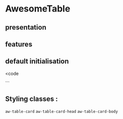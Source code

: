 # AwesomeTable

## presentation



## features

## default initialisation


<code
  <AwesomeTable  :title="title" :columns="tableColumns" :rows="dataSource" :tableNeedsRefresh="needsRefresh" :options="tableOptions">
  <template slot="table-actions"></template>
  <template slot="table-top-actions"></template>
  <template slot="table-top-more-actions"></template>
  <template slot="table-subtitle"></template>
  <template slot="table-row-actions"></template>

  <!-- END OF ARRAY -->
  </AwesomeTable>
  ```


## Styling classes :

`aw-table-card`
`aw-table-card-head`
`aw-table-card-body`

